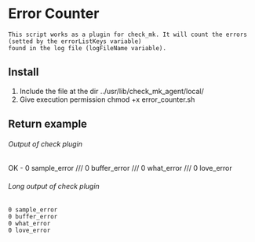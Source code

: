 Error Counter
====================

    This script works as a plugin for check_mk. It will count the errors (setted by the errorListKeys variable)
    found in the log file (logFileName variable).

## Install

1. Include the file at the dir ../usr/lib/check_mk_agent/local/
2. Give execution permission chmod +x error_counter.sh


## Return example

###### Output of check plugin

OK - 0 sample_error /// 0 buffer_error /// 0 what_error /// 0 love_error

###### Long output of check plugin

    0 sample_error
    0 buffer_error
    0 what_error
    0 love_error
